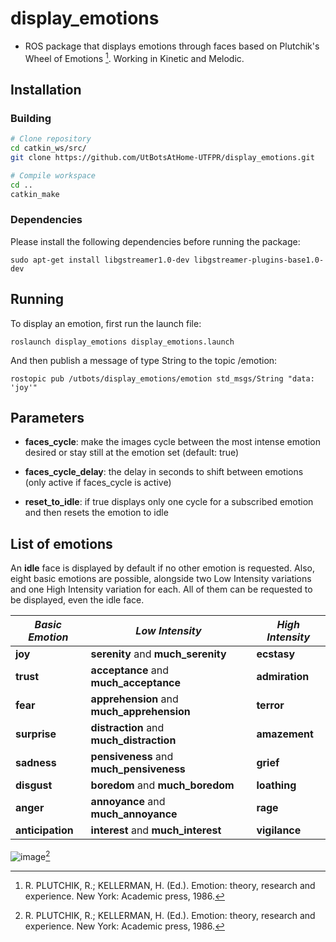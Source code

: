 # display_emotions
- ROS package that displays emotions through faces based on Plutchik's Wheel of Emotions [^1]. Working in Kinetic and Melodic.

[^1]: R. PLUTCHIK, R.; KELLERMAN, H. (Ed.). Emotion: theory, research and experience. New York: Academic press, 1986.

## Installation

### Building
```bash
# Clone repository
cd catkin_ws/src/
git clone https://github.com/UtBotsAtHome-UTFPR/display_emotions.git

# Compile workspace
cd ..
catkin_make
```

### Dependencies
Please install the following dependencies before running the package:

    sudo apt-get install libgstreamer1.0-dev libgstreamer-plugins-base1.0-dev

## Running

To display an emotion, first run the launch file:

    roslaunch display_emotions display_emotions.launch

And then publish a message of type String to the topic /emotion:

    rostopic pub /utbots/display_emotions/emotion std_msgs/String "data: 'joy'"

## Parameters

- **faces_cycle**: make the images cycle between the most intense emotion desired or stay still at the emotion set (default: true)

- **faces_cycle_delay**: the delay in seconds to shift between emotions (only active if faces_cycle is active)

- **reset_to_idle**: if true displays only one cycle for a subscribed emotion and then resets the emotion to idle


## List of emotions

An **idle** face is displayed by default if no other emotion is requested. Also, eight basic emotions are possible, alongside two Low Intensity variations and one High Intensity variation for each. All of them can be requested to be displayed, even the idle face.

|*Basic Emotion*|*Low Intensity*|*High Intensity*|
| -------- | -------- | -------- |
|**joy**|**serenity** and **much_serenity**|**ecstasy**|
|**trust**|**acceptance** and **much_acceptance**|**admiration**|
|**fear**|**apprehension** and **much_apprehension**|**terror**|
|**surprise**|**distraction** and **much_distraction**|**amazement**|
|**sadness**|**pensiveness** and **much_pensiveness**|**grief**|
|**disgust**|**boredom** and **much_boredom**|**loathing**|
|**anger**|**annoyance** and **much_annoyance**|**rage**|
|**anticipation**|**interest** and **much_interest**|**vigilance**|

![image](https://user-images.githubusercontent.com/78488285/210292061-99611369-8767-46bd-8c3e-35e19a0f1197.png)[^1]
